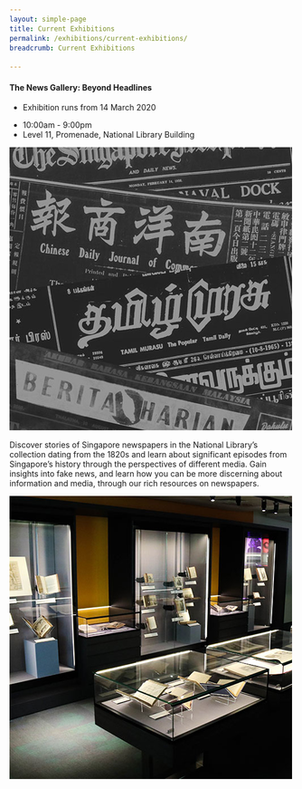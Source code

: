```yaml
---
layout: simple-page
title: Current Exhibitions
permalink: /exhibitions/current-exhibitions/
breadcrumb: Current Exhibitions

---
```


<div class="sgds-container">
	<div class="row is-multiline">
		<div class="col is-two-thirds is-narrow">
            <strong><h4>The News Gallery: Beyond Headlines</h4></strong>
            <ul>
                <li><p>Exhibition runs from 14 March 2020</p></li>
                <li>10:00am - 9:00pm</li>
                <li>Level 11, Promenade, National Library Building</li>
            </ul>
		</div>
		<div class="col">
			<a href="/exhibitions/current-exhibitions/newsgallery/"><img src="/images/event-images/newsgallery/news-gallery-thumbnail.jpg" alt="The News Gallery: Beyond Headlines"></a>   
        </div>
    </div>
    <div class="row">
        <div class="col is-full">
            <p>Discover stories of Singapore newspapers in the National Library’s collection dating from the 1820s and learn about significant episodes from Singapore’s history through the perspectives of different media. Gain insights into fake news, and learn how you can be more discerning about information and media, through our rich resources on newspapers.
            </p>
        </div>
    </div>
</div>
<div class="sgds-container">
    <div class="row is-multiline">
        <div class="col is-two-thirds">
            <a href="/exhibitions/current-exhibitions/the-rare-collection-gallery/"><img src="/images/event-images/rarecollection/the-rare-collection-gallery-thumbnail.jpg" alt="The Rare Collection Gallery"></a>
		</div>
    </div>
</div>



            
